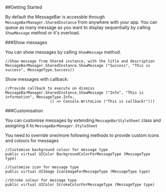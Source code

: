 ##Getting Started

By default the MessageBar is accessble through `MessageBarManager.SharedInstance` from anywhere with your app. You can queue as many message as you want to display sequentially by calling `ShowMessage` method or it's overload.


###Show messages

You can show messages by calling `ShowMessage` method.

	//Show message from Shared instance, with the title and description
	MessageBarManager.SharedInstance.ShowMessage ("Success", "This is success", MessageType.Success))
	
Show messages with callback:

	//Provide callback to execute on dismiss
	MessageBarManager.SharedInstance.ShowMessage ("Info", "This is information", MessageType.Info, 
						() => Console.WriteLine ("This is callback!")))
						

###Customisation

You can customise messages by extending `MessageBarStyleSheet` class and assigning it to 
`MessageBarManager.StyleSheet`

You need to override one/more following methods to provide custom icons and colours for messages

	//Customise background colour for message type
	public virtual UIColor BackgroundColorForMessageType (MessageType type)
	
	//Customise icon for message type
	public virtual UIImage IconImageForMessageType (MessageType type)
	
	//Stroke colour for message type
	public virtual UIColor StrokeColorForMessageType (MessageType type)
	
